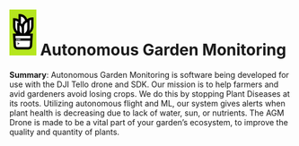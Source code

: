 # ![placeholder-thumbnail](https://github.com/BC-CapstoneProjects/22-GardenMonitoring/blob/main/assets/agm-placeholder_thumbnail.png) Autonomous Garden Monitoring

 
<b>Summary</b>: Autonomous Garden Monitoring is software being developed for use with the DJI Tello drone and SDK.  Our mission is to help farmers and avid gardeners avoid losing crops. We do this by stopping Plant Diseases at its roots.  Utilizing autonomous flight and ML, our system gives alerts when plant health is decreasing due to lack of water, sun, or nutrients. The AGM Drone is made to be a vital part of your garden’s ecosystem, to improve the quality and quantity of plants.
